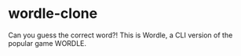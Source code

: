 # wordle-clone
Can you guess the correct word?! This is Wordle, a CLI version of the popular game WORDLE.
